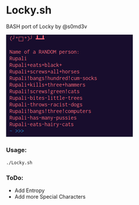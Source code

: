 # Locky.sh
BASH port of Locky by @s0md3v

![](Locky.png)

### Usage:
```BASH
./Locky.sh
```

### ToDo:
- Add Entropy
- Add more Special Characters
